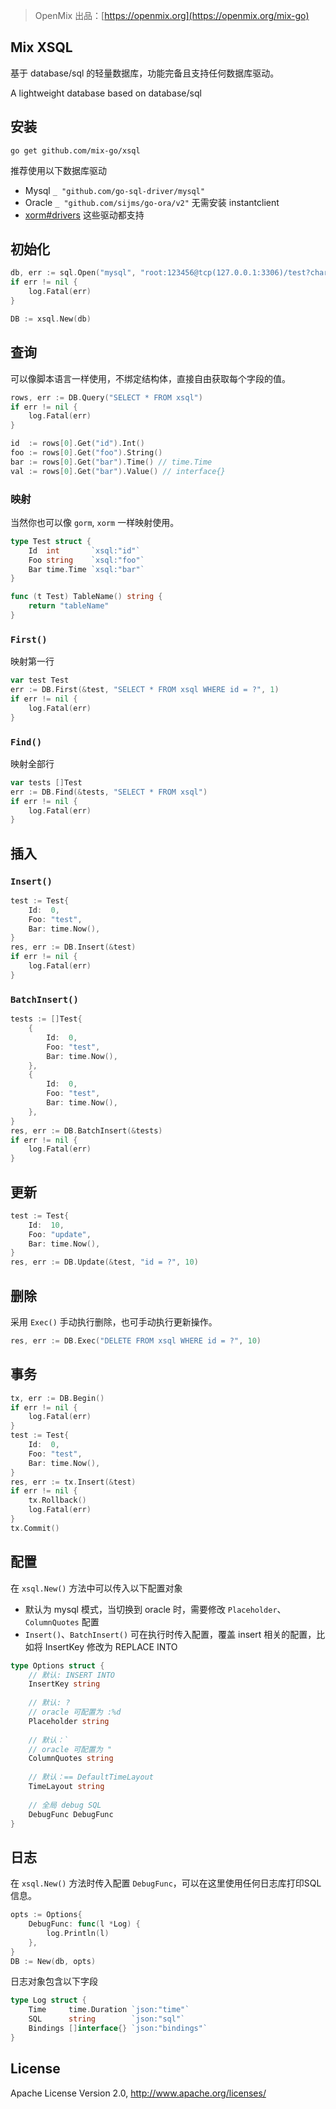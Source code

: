 > OpenMix 出品：[https://openmix.org](https://openmix.org/mix-go)

## Mix XSQL

基于 database/sql 的轻量数据库，功能完备且支持任何数据库驱动。

A lightweight database based on database/sql

## 安装

```
go get github.com/mix-go/xsql
```

推荐使用以下数据库驱动

- Mysql `_ "github.com/go-sql-driver/mysql"`
- Oracle `_ "github.com/sijms/go-ora/v2"` 无需安装 instantclient
- [xorm#drivers](https://github.com/go-xorm/xorm#drivers-support) 这些驱动都支持

## 初始化

```go
db, err := sql.Open("mysql", "root:123456@tcp(127.0.0.1:3306)/test?charset=utf8")
if err != nil {
    log.Fatal(err)
}

DB := xsql.New(db)
```

## 查询

可以像脚本语言一样使用，不绑定结构体，直接自由获取每个字段的值。

```go
rows, err := DB.Query("SELECT * FROM xsql")
if err != nil {
    log.Fatal(err)
}

id  := rows[0].Get("id").Int()
foo := rows[0].Get("foo").String()
bar := rows[0].Get("bar").Time() // time.Time
val := rows[0].Get("bar").Value() // interface{}
```

### 映射

当然你也可以像 `gorm`, `xorm` 一样映射使用。

```go
type Test struct {
	Id  int       `xsql:"id"`
	Foo string    `xsql:"foo"`
	Bar time.Time `xsql:"bar"`
}

func (t Test) TableName() string {
    return "tableName"
}
```

### `First()`

映射第一行

```go
var test Test
err := DB.First(&test, "SELECT * FROM xsql WHERE id = ?", 1)
if err != nil {
    log.Fatal(err)
}
```

### `Find()`

映射全部行

```go
var tests []Test
err := DB.Find(&tests, "SELECT * FROM xsql")
if err != nil {
    log.Fatal(err)
}
```

## 插入

### `Insert()`

```go
test := Test{
    Id:  0,
    Foo: "test",
    Bar: time.Now(),
}
res, err := DB.Insert(&test)
if err != nil {
    log.Fatal(err)
}
```

### `BatchInsert()`

```go
tests := []Test{
    {
        Id:  0,
        Foo: "test",
        Bar: time.Now(),
    },
    {
        Id:  0,
        Foo: "test",
        Bar: time.Now(),
    },
}
res, err := DB.BatchInsert(&tests)
if err != nil {
    log.Fatal(err)
}
```

## 更新

```go
test := Test{
    Id:  10,
    Foo: "update",
    Bar: time.Now(),
}
res, err := DB.Update(&test, "id = ?", 10)
```

## 删除

采用 `Exec()` 手动执行删除，也可手动执行更新操作。

```go
res, err := DB.Exec("DELETE FROM xsql WHERE id = ?", 10)
```

## 事务

```go
tx, err := DB.Begin()
if err != nil {
    log.Fatal(err)
}
test := Test{
    Id:  0,
    Foo: "test",
    Bar: time.Now(),
}
res, err := tx.Insert(&test)
if err != nil {
    tx.Rollback()
    log.Fatal(err)
}
tx.Commit()
```

## 配置

在 `xsql.New()` 方法中可以传入以下配置对象

- 默认为 mysql 模式，当切换到 oracle 时，需要修改 `Placeholder`、`ColumnQuotes` 配置
- `Insert()`、`BatchInsert()` 可在执行时传入配置，覆盖 insert 相关的配置，比如将 InsertKey 修改为 REPLACE INTO

```go
type Options struct {
    // 默认: INSERT INTO
    InsertKey string
    
    // 默认: ?
    // oracle 可配置为 :%d
    Placeholder string
    
    // 默认：`
    // oracle 可配置为 "
    ColumnQuotes string
    
    // 默认：== DefaultTimeLayout
    TimeLayout string
	
    // 全局 debug SQL
    DebugFunc DebugFunc
}
```

## 日志

在 `xsql.New()` 方法时传入配置 `DebugFunc`，可以在这里使用任何日志库打印SQL信息。

```go
opts := Options{
    DebugFunc: func(l *Log) {
        log.Println(l)
    },
}
DB := New(db, opts)
```

日志对象包含以下字段

```go
type Log struct {
    Time     time.Duration `json:"time"`
    SQL      string        `json:"sql"`
    Bindings []interface{} `json:"bindings"`
}
```

## License

Apache License Version 2.0, http://www.apache.org/licenses/
